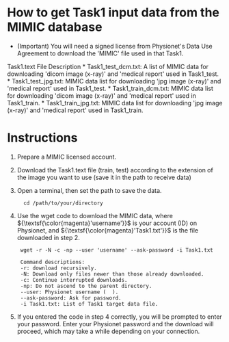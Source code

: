 # How to get Task1 input data from the MIMIC database

- (Important) You will need a signed license from Physionet's Data Use Agreement to download the 'MIMIC' file used in that Task1.

Task1.text File Description
	* Task1_test_dcm.txt: A list of MIMIC data for downloading 'dicom image (x-ray)' and 'medical report' used in Task1_test.
	* Task1_test_jpg.txt: MIMIC data list for downloading 'jpg image (x-ray)' and 'medical report' used in Task1_test.
	* Task1_train_dcm.txt: MIMIC data list for downloading 'dicom image (x-ray)' and 'medical report' used in Task1_train.
	* Task1_train_jpg.txt: MIMIC data list for downloading 'jpg image (x-ray)' and 'medical report' used in Task1_train.

# Instructions

1. Prepare a MIMIC licensed account.

2. Download the Task1.text file (train, test) according to the extension of the image you want to use (save it in the path to receive data)

3. Open a terminal, then set the path to save the data.
	>
		 cd /path/to/your/directory

4. Use the wget code to download the MIMIC data, where ${\textsf{\color{magenta}'username'}}$ is your account (ID) on Physionet, and ${\textsf{\color{magenta}'Task1.txt'}}$ is the file downloaded in step 2.

	>
		wget -r -N -c -np --user 'username' --ask-password -i Task1.txt
	
	> 
	
		Command descriptions:
		-r: download recursively.
		-N: Download only files newer than those already downloaded.
		-c: Continue interrupted downloads.
		-np: Do not ascend to the parent directory.
		--user: Physionet username (  ).
		--ask-password: Ask for password.
		-i Task1.txt: List of Task1 target data file.

5. If you entered the code in step 4 correctly, you will be prompted to enter your password. Enter your Physionet password and the download will proceed, which may take a while depending on your connection.

